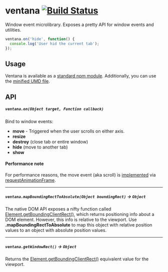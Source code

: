 # ventana [![Build Status](https://travis-ci.org/asakusuma/ventana.svg)](https://travis-ci.org/asakusuma/ventana)
Window event microlibrary. Exposes a pretty API for window events and utilities.

```JavaScript
ventana.on('hide', function() {
  console.log('User hid the current tab');
});
```

## Usage
Ventana is available as a [standard npm module](https://www.npmjs.com/package/ventana). Additionally, you can use the [minified UMD file](https://github.com/asakusuma/ventana/blob/master/exports/ventana.umd.js).

## API

##### `ventana.on(Object target, Function callback)`
Bind to window events:

* **move** - Triggered when the user scrolls on either axis.
* **resize**
* **destroy** (close tab or entire window)
* **hide** (move to another tab)
* **show**

#### Performance note
For performance reasons, the move event (aka scroll) is [implemented](https://github.com/asakusuma/ventana/blob/master/lib/ventana.js#L32) via [requestAnimationFrame](https://developer.mozilla.org/en-US/docs/Web/API/window/requestAnimationFrame).

<hr>

##### `ventana.mapBoundingRectToAbsolute(Object boundingRect)` -> `Object`

The native DOM API exposes a nifty function called [Element.getBoundingClientRect()](https://developer.mozilla.org/en-US/docs/Web/API/Element/getBoundingClientRect), which returns positioning info about a DOM element. However, this info is relative to the viewport. Use **.mapBoundingRectToAbsolute** to map this object with relative position values to an object with absolute position values.

<hr>

##### `ventana.getWindowRect()` -> `Object`

Returns the [Element.getBoundingClientRect()](https://developer.mozilla.org/en-US/docs/Web/API/Element/getBoundingClientRect) equivalent value for the viewport.
